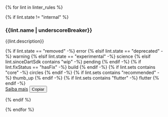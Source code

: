 <!-- ia-translate: true -->
{% for lint in linter_rules %}

{% if lint.state != "internal" %}

<div
  class="lint-card"
  id="{{lint.name}}"
  {%- if lint.state == "stable" and not lint.sinceDartSdk contains "wip" %} data-stable="true"{% endif -%}
  {%- if lint.fixStatus == "hasFix" %} data-has-fix="true"{% endif -%}
  {%- if lint.sets contains "core" %} data-in-core="true"{% endif -%}
  {%- if lint.sets contains "recommended" %} data-in-recommended="true"{% endif -%}
  {%- if lint.sets contains "flutter" %} data-in-flutter="true"{% endif -%}>
<h3 class="card-title">{{lint.name | underscoreBreaker}}</h3>

{{lint.description}}

<div class="card-actions">
<div class="leading">
{% if lint.state == "removed" -%}
<span class="material-symbols removed-lints" title="Lint foi removido" aria-label="Lint foi removido">error</span>
{% elsif lint.state == "deprecated" -%}
<span class="material-symbols deprecated-lints" title="Lint está obsoleto" aria-label="Lint está obsoleto">warning</span>
{% elsif lint.state == "experimental" -%}
<span class="material-symbols experimental-lints" title="Lint é experimental" aria-label="Lint é experimental">science</span>
{% elsif lint.sinceDartSdk contains "wip" -%}
<span class="material-symbols wip-lints" title="Lint não foi lançado" aria-label="Lint não foi lançado">pending</span>
{% endif -%}
{% if lint.fixStatus == "hasFix" -%}
<span class="material-symbols has-fix" title="Possui correção rápida" aria-label="Possui correção rápida">build</span>
{% endif -%}
{% if lint.sets contains "core" -%}
<span class="material-symbols" title="Incluído no conjunto de lint core" aria-label="Incluído no conjunto de lint core">circles</span>
{% endif -%}
{% if lint.sets contains "recommended" -%}
<span class="material-symbols" title="Incluído no conjunto de lint recomendado" aria-label="Incluído no conjunto de lint recomendado">thumb_up</span>
{% endif -%}
{% if lint.sets contains "flutter" -%}
<span class="material-symbols" title="Incluído no conjunto de lint do Flutter" aria-label="Incluído no conjunto de lint do Flutter">flutter</span>
{% endif -%}
</div>

<div class="trailing">
<a href="/tools/linter-rules/{{lint.name}}" title="Saiba mais sobre este lint e quando habilitá-lo.">Saiba mais</a>
<button class="copy-button hidden" title="Copiar {{lint.name}} para a sua área de transferência.">Copiar</button>
</div>

</div>
</div>

{% endif %}

{% endfor %}
